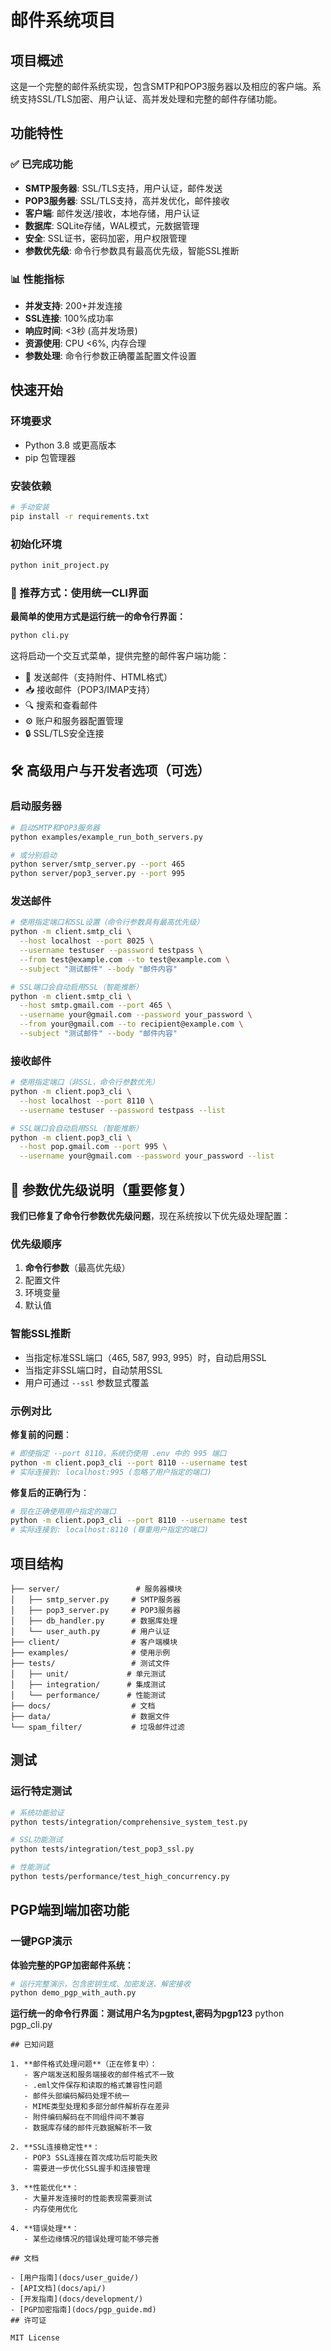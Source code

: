 # 邮件系统项目

## 项目概述

这是一个完整的邮件系统实现，包含SMTP和POP3服务器以及相应的客户端。系统支持SSL/TLS加密、用户认证、高并发处理和完整的邮件存储功能。

## 功能特性

### ✅ 已完成功能
- **SMTP服务器**: SSL/TLS支持，用户认证，邮件发送
- **POP3服务器**: SSL/TLS支持，高并发优化，邮件接收
- **客户端**: 邮件发送/接收，本地存储，用户认证
- **数据库**: SQLite存储，WAL模式，元数据管理
- **安全**: SSL证书，密码加密，用户权限管理
- **参数优先级**: 命令行参数具有最高优先级，智能SSL推断

### 📊 性能指标
- **并发支持**: 200+并发连接
- **SSL连接**: 100%成功率
- **响应时间**: <3秒 (高并发场景)
- **资源使用**: CPU <6%, 内存合理
- **参数处理**: 命令行参数正确覆盖配置文件设置

## 快速开始

### 环境要求
- Python 3.8 或更高版本
- pip 包管理器

### 安装依赖
```bash
# 手动安装
pip install -r requirements.txt
```

### 初始化环境
```bash
python init_project.py
```

### 🎯 推荐方式：使用统一CLI界面

**最简单的使用方式是运行统一的命令行界面：**

```bash
python cli.py
```

这将启动一个交互式菜单，提供完整的邮件客户端功能：
- 📧 发送邮件（支持附件、HTML格式）
- 📥 接收邮件（POP3/IMAP支持）
- 🔍 搜索和查看邮件
- ⚙️ 账户和服务器配置管理
- 🔒 SSL/TLS安全连接

## 🛠️ 高级用户与开发者选项（可选）

### 启动服务器
```bash
# 启动SMTP和POP3服务器
python examples/example_run_both_servers.py

# 或分别启动
python server/smtp_server.py --port 465
python server/pop3_server.py --port 995
```

### 发送邮件
```bash
# 使用指定端口和SSL设置（命令行参数具有最高优先级）
python -m client.smtp_cli \
  --host localhost --port 8025 \
  --username testuser --password testpass \
  --from test@example.com --to test@example.com \
  --subject "测试邮件" --body "邮件内容"

# SSL端口会自动启用SSL（智能推断）
python -m client.smtp_cli \
  --host smtp.gmail.com --port 465 \
  --username your@gmail.com --password your_password \
  --from your@gmail.com --to recipient@example.com \
  --subject "测试邮件" --body "邮件内容"
```

### 接收邮件
```bash
# 使用指定端口（非SSL，命令行参数优先）
python -m client.pop3_cli \
  --host localhost --port 8110 \
  --username testuser --password testpass --list

# SSL端口会自动启用SSL（智能推断）
python -m client.pop3_cli \
  --host pop.gmail.com --port 995 \
  --username your@gmail.com --password your_password --list
```

## 🔧 **参数优先级说明**（重要修复）

**我们已修复了命令行参数优先级问题**，现在系统按以下优先级处理配置：

### 优先级顺序
1. **命令行参数**（最高优先级）
2. 配置文件
3. 环境变量  
4. 默认值

### 智能SSL推断
- 当指定标准SSL端口（465, 587, 993, 995）时，自动启用SSL
- 当指定非SSL端口时，自动禁用SSL
- 用户可通过 `--ssl` 参数显式覆盖

### 示例对比

**修复前的问题**：
```bash
# 即使指定 --port 8110，系统仍使用 .env 中的 995 端口
python -m client.pop3_cli --port 8110 --username test
# 实际连接到: localhost:995 (忽略了用户指定的端口)
```

**修复后的正确行为**：
```bash
# 现在正确使用用户指定的端口
python -m client.pop3_cli --port 8110 --username test  
# 实际连接到: localhost:8110 (尊重用户指定的端口)
```

## 项目结构

```
├── server/                 # 服务器模块
│   ├── smtp_server.py     # SMTP服务器
│   ├── pop3_server.py     # POP3服务器
│   ├── db_handler.py      # 数据库处理
│   └── user_auth.py       # 用户认证
├── client/                # 客户端模块
├── examples/              # 使用示例
├── tests/                 # 测试文件
│   ├── unit/             # 单元测试
│   ├── integration/      # 集成测试
│   └── performance/      # 性能测试
├── docs/                  # 文档
├── data/                  # 数据文件
└── spam_filter/           # 垃圾邮件过滤
```

## 测试

### 运行特定测试
```bash
# 系统功能验证
python tests/integration/comprehensive_system_test.py

# SSL功能测试
python tests/integration/test_pop3_ssl.py

# 性能测试
python tests/performance/test_high_concurrency.py
```


##  PGP端到端加密功能

###  一键PGP演示
**体验完整的PGP加密邮件系统：**

```bash
# 运行完整演示，包含密钥生成、加密发送、解密接收
python demo_pgp_with_auth.py
```
**运行统一的命令行界面：测试用户名为pgptest,密码为pgp123**
python pgp_cli.py
```
## 已知问题

1. **邮件格式处理问题**（正在修复中）：
   - 客户端发送和服务端接收的邮件格式不一致
   - .eml文件保存和读取的格式兼容性问题
   - 邮件头部编码解码处理不统一
   - MIME类型处理和多部分邮件解析存在差异
   - 附件编码解码在不同组件间不兼容
   - 数据库存储的邮件元数据解析不一致

2. **SSL连接稳定性**：
   - POP3 SSL连接在首次成功后可能失败
   - 需要进一步优化SSL握手和连接管理

3. **性能优化**：
   - 大量并发连接时的性能表现需要测试
   - 内存使用优化

4. **错误处理**：
   - 某些边缘情况的错误处理可能不够完善

## 文档

- [用户指南](docs/user_guide/)
- [API文档](docs/api/)
- [开发指南](docs/development/)
- [PGP加密指南](docs/pgp_guide.md)
## 许可证

MIT License
